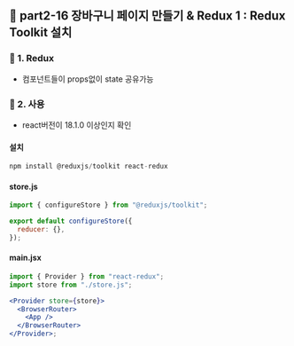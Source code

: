 ## 🛒 part2-16 장바구니 페이지 만들기 & Redux 1 : Redux Toolkit 설치

### 🔹 1. Redux

- 컴포넌트들이 props없이 state 공유가능

### 🔹 2. 사용

- react버전이 18.1.0 이상인지 확인

#### 설치

```jsx
npm install @reduxjs/toolkit react-redux
```

#### store.js

```jsx
import { configureStore } from "@reduxjs/toolkit";

export default configureStore({
  reducer: {},
});
```

#### main.jsx

```jsx
import { Provider } from "react-redux";
import store from "./store.js";

<Provider store={store}>
  <BrowserRouter>
    <App />
  </BrowserRouter>
</Provider>;
```
